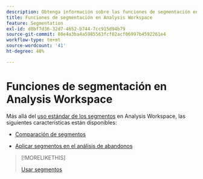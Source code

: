 ```yaml
---
description: Obtenga información sobre las funciones de segmentación en Analysis Workspace.
title: Funciones de segmentación en Analysis Workspace
feature: Segmentation
exl-id: d8bf7d36-32d7-4652-b744-7cc915d94b79
source-git-commit: 80e4a3ba4a5985563fcf02acf06997b4592261e4
workflow-type: tm+mt
source-wordcount: '41'
ht-degree: 48%

---
```


# Funciones de segmentación en Analysis Workspace

Más allá del [uso estándar de los segmentos](/help/components/segmentation/segmentation-workflow/t-seg-apply.md) en Analysis Workspace, las siguientes características están disponibles:

* [Comparación de segmentos ](/help/analyze/analysis-workspace/c-panels/c-segment-comparison/segment-comparison.md)

* [Aplicar segmentos en el análisis de abandonos](https://experienceleague.adobe.com/docs/analytics/analyze/analysis-workspace/visualizations/fallout/compare-segments-fallout.html?lang=es)

>[!MORELIKETHIS]
>
>[Usar segmentos](segmentation-workflow/t-seg-apply.md)
